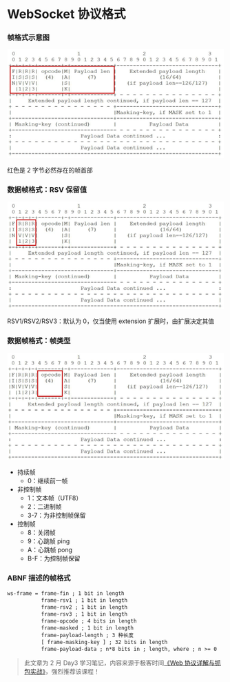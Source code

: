 # WebSocket 协议格式

### 帧格式示意图

![image.png](img/websocket-3/01.png)

红色是 2 字节必然存在的帧首部

### 数据帧格式：RSV 保留值

![image.png](img/websocket-3/02.png)

RSV1/RSV2/RSV3：默认为 0，仅当使用 extension 扩展时，由扩展决定其值

### 数据帧格式：帧类型

![image.png](img/websocket-3/03.png)

* 持续帧
  - 0：继续前一帧
* 非控制帧
  - 1：文本帧（UTF8）
  - 2：二进制帧
  - 3-7：为非控制帧保留
* 控制帧
  - 8：关闭帧
  - 9：心跳帧 ping
  - A：心跳帧 pong
  - B-F：为控制帧保留

### ABNF 描述的帧格式

```
ws-frame = frame-fin ; 1 bit in length
           frame-rsv1 ; 1 bit in length
           frame-rsv2 ; 1 bit in length
           frame-rsv3 ; 1 bit in length
           frame-opcode ; 4 bits in length
           frame-masked ; 1 bit in length
           frame-payload-length ; 3 种长度
           [ frame-masking-key ] ; 32 bits in length
           frame-payload-data ; n*8 bits in ; length, where ; n >= 0
```

> 此文章为 2 月 Day3 学习笔记，内容来源于极客时间[《Web 协议详解与抓包实战》](http://gk.link/a/11UWp)，强烈推荐该课程！
